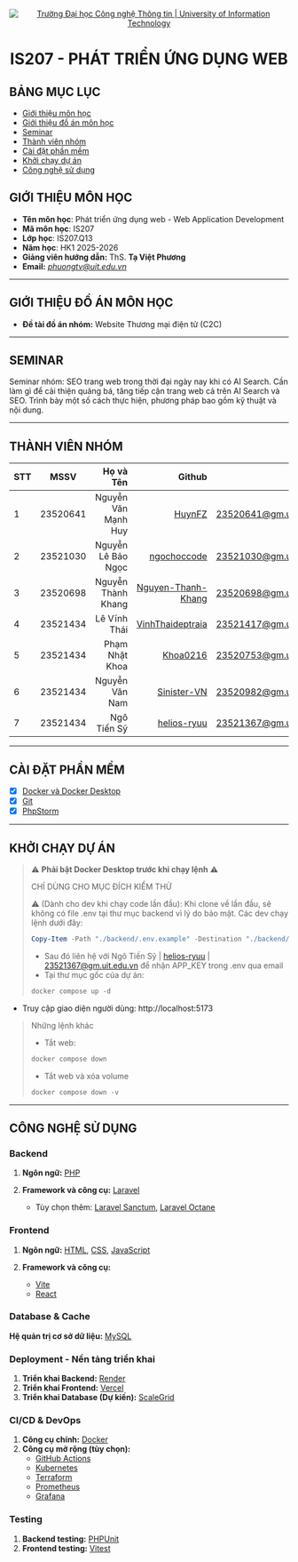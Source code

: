 <p align="center">
  <a href="https://www.uit.edu.vn/" title="Trường Đại học Công nghệ Thông tin">
    <img src="https://i.imgur.com/WmMnSRt.png" alt="Trường Đại học Công nghệ Thông tin | University of Information Technology">
  </a>
</p>
<h1 align="center"><b>IS207 - PHÁT TRIỂN ỨNG DỤNG WEB</b></h1>

## BẢNG MỤC LỤC
* [Giới thiệu môn học](#giới-thiệu-môn-học)
* [Giới thiệu đồ án môn học](#giới-thiệu-đồ-án-môn-học)
* [Seminar](#seminar)
* [Thành viên nhóm](#thành-viên-nhóm)
* [Cài đặt phần mềm](#cài-đặt-phần-mềm)
* [Khởi chạy dự án](#khởi-chạy-dự-án)
* [Công nghệ sử dụng](#công-nghệ-sử-dụng)


## GIỚI THIỆU MÔN HỌC
* **Tên môn học**: Phát triển ứng dụng web - Web Application Development
* **Mã môn học**: IS207
* **Lớp học**: IS207.Q13
* **Năm học**: HK1 2025-2026
* **Giảng viên hướng dẫn:** ThS. **Tạ Việt Phương**
* **Email:** *phuongtv@uit.edu.vn*

---

## GIỚI THIỆU ĐỒ ÁN MÔN HỌC
* **Đề tài đồ án nhóm:** Website Thương mại điện tử (C2C)

---

## SEMINAR
Seminar nhóm: SEO trang web trong thời đại ngày nay khi có AI Search. Cần làm gì để cải thiện quảng bá, tăng tiếp cận trang web cả trên AI Search và SEO. Trình bày một số cách thực hiện, phương pháp bao gồm kỹ thuật và nội dung.

---

## THÀNH VIÊN NHÓM
| STT |   MSSV   |           Họ và Tên |                                                      Github |                  Email |
|-----|:--------:|--------------------:|------------------------------------------------------------:|-----------------------:|
| 1   | 23520641 | Nguyễn Văn Mạnh Huy |                         [HuynFZ](https://github.com/HuynFZ) | 23520641@gm.uit.edu.vn |
| 2   | 23521030 |  Nguyễn Lê Bảo Ngọc |               [ngochoccode](https://github.com/ngochoccode) | 23521030@gm.uit.edu.vn |
| 3   | 23520698 |  Nguyễn Thành Khang | [Nguyen-Thanh-Khang](https://github.com/Nguyen-Thanh-Khang) | 23520698@gm.uit.edu.vn |
| 4   | 23521434 |        Lê Vĩnh Thái |     [VinhThaideptraia](https://github.com/VinhThaideptraia) | 23521417@gm.uit.edu.vn |
| 5   | 23521434 |      Phạm Nhật Khoa |                     [Khoa0216](https://github.com/Khoa0216) | 23520753@gm.uit.edu.vn |
| 6   | 23521434 |      Nguyễn Văn Nam |               [Sinister-VN](https://github.com/Sinister-VN) | 23520982@gm.uit.edu.vn |
| 7   | 23521434 |         Ngô Tiến Sỹ |               [helios-ryuu](https://github.com/helios-ryuu) | 23521367@gm.uit.edu.vn |

---

## CÀI ĐẶT PHẦN MỀM
- [X] [Docker và Docker Desktop](https://www.docker.com/)
- [X] [Git](https://git-scm.com/)
- [X] [PhpStorm](https://www.jetbrains.com/phpstorm/)

---

## KHỞI CHẠY DỰ ÁN
> ⚠️ **Phải bật Docker Desktop trước khi chạy lệnh** ⚠️
> 
> CHỈ DÙNG CHO MỤC ĐÍCH KIỂM THỬ
>
> ⚠️ (Dành cho dev khi chạy code lần đầu): Khi clone về lần đầu, sẽ không có file .env tại thư mục backend vì lý do bảo mật. Các dev chạy lệnh dưới đây:
> ```powershell
> Copy-Item -Path "./backend/.env.example" -Destination "./backend/.env" -Force
> ```
> - Sau đó liên hệ với Ngô Tiến Sỹ | [helios-ryuu](https://github.com/helios-ryuu) | 23521367@gm.uit.edu.vn để nhận APP_KEY trong .env qua email
> - Tại thư mục gốc của dự án:
> ```powershell
> docker compose up -d
> ```
- Truy cập giao diện người dùng: http://localhost:5173
> Những lệnh khác
> - Tắt web:
> ```powershell
> docker compose down
> ```
> - Tắt web và xóa volume
> ```powershell
> docker compose down -v
> ```


---

## CÔNG NGHỆ SỬ DỤNG

### Backend

1. **Ngôn ngữ:** [PHP](https://www.php.net/)
2. **Framework và công cụ:** [Laravel](https://laravel.com/)

    * Tùy chọn thêm: [Laravel Sanctum](https://laravel.com/docs/10.x/sanctum), [Laravel Octane](https://laravel.com/docs/10.x/octane)

### Frontend

1. **Ngôn ngữ:** [HTML](https://developer.mozilla.org/en-US/docs/Web/HTML), [CSS](https://developer.mozilla.org/en-US/docs/Web/CSS), [JavaScript](https://developer.mozilla.org/en-US/docs/Web/JavaScript)
2. **Framework và công cụ:**

    * [Vite](https://vitejs.dev/)
    * [React](https://react.dev/)

### Database & Cache

**Hệ quản trị cơ sở dữ liệu:** [MySQL](https://www.mysql.com/)

### Deployment - Nền tảng triển khai

1. **Triển khai Backend:** [Render](https://render.com/)
2.  **Triển khai Frontend:** [Vercel](https://vercel.com/)
3. **Triển khai Database (Dự kiến):** [ScaleGrid](https://scalegrid.io/)

### CI/CD & DevOps

1. **Công cụ chính:** [Docker](https://www.docker.com/)
2. **Công cụ mở rộng (tùy chọn):**
    * [GitHub Actions](https://docs.github.com/en/actions)
    * [Kubernetes](https://kubernetes.io/)
    * [Terraform](https://www.terraform.io/)
    * [Prometheus](https://prometheus.io/)
    * [Grafana](https://grafana.com/)

### Testing

1. **Backend testing:** [PHPUnit](https://phpunit.de/)
2. **Frontend testing:** [Vitest](https://vitest.dev/)
